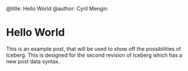 @title: Hello World
@author: Cyril Mengin

# Hello World

This is an example post, that will be used to show off the possibilities of Iceberg.
This is designed for the second revision of Iceberg which has a new post data syntax.